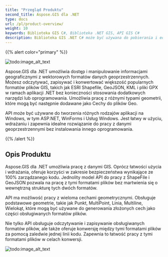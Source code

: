 ```yaml
---
title: "Przegląd Produktu"
second_title: Aspose.GIS dla .NET
type: docs
url: /pl/product-overview/
weight: 10
keywords: Biblioteka GIS C#, Biblioteka .NET GIS, API GIS C#
description: Biblioteka GIS .NET C# może być używana do pobierania i edycji danych geograficznych w wektorowych formatach danych geoprzestrzennych. Większość głównych formatów plików GIS, takich jak ESRI Shapefile, GeoJSON, KML i pliki GPX, może być odczytywana, zapisywana i konwertowana w ramach aplikacji .NET bez potrzeby dodatkowych narzędzi lub oprogramowania. Podstawowe geometrie takie jak Punkt, MultiPoint, Linia, Multiline i Wielokąt są obsługiwane przez API i mogą być używane do tworzenia złożonych cech w obsługiwanych formatach plików.
---
```


{{% alert color="primary" %}} 

![todo:image_alt_text](product-overview_1)

Aspose.GIS dla .NET umożliwia dostęp i manipulowanie informacjami geograficznymi z wektorowych formatów danych geoprzestrzennych. Możesz odczytywać, zapisywać i konwertować większość popularnych formatów plików GIS, takich jak ESRI Shapefile, GeoJSON, KML i pliki GPX w ramach aplikacji .NET bez konieczności stosowania dodatkowych narzędzi lub oprogramowania. Umożliwia pracę z różnymi typami geometrii, które mogą być następnie dodawane jako Cechy do plików Geo. 

API może być używane do tworzenia różnych rodzajów aplikacji na Windows, w tym ASP.NET, WinForms i Usług Windows. Jest łatwy w użyciu, wdrażaniu i zapewnia idealne rozwiązanie do pracy z danymi geoprzestrzennymi bez instalowania innego oprogramowania.

{{% /alert %}} 
## **Opis Produktu**
Aspose.GIS dla .NET umożliwia pracę z danymi GIS. Oprócz łatwości użycia i wdrażania, oferuje korzyści w zakresie bezpieczeństwa wynikające ze 100% zarządzanego kodu. Jednolity model API do pracy z ShapeFile i GeoJSON pozwala na pracę z tymi formatami plików bez martwienia się o wewnętrzną strukturę tych dwóch formatów.

API ma możliwość pracy z wieloma cechami geometrycznymi. Obsługuje podstawowe geometrie, takie jak Punkt, MultiPoint, Linia, Multiline, Wielokąt, które mogą być używane do generowania złożonych cech jako części obsługiwanych formatów plików.

Nie tylko API obsługuje odczytywanie i zapisywanie obsługiwanych formatów plików, ale także oferuje konwersję między tymi formatami plików za pomocą zaledwie jednej linii kodu. Zapewnia to łatwość pracy z tymi formatami plików w celach konwersji.

![todo:image_alt_text](product-overview_2.png)
